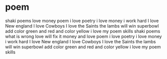 # poem
shaki poems
love
money 
poem 
i love poetry
i love money
i work hard
I love New england
I love Cowboys
I love the Saints
the lambs will win superbowl
add color green and red
and color yellow
i love my poem skills
shaki poems
what is wrong
love will fix it
money and love
poem 
i love poetry
i love money
i work hard
I love New england
I love Cowboys
I love the Saints
the lambs will win superbowl
add color green and red
and color yellow
i love my poem skills

